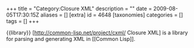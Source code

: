 +++
title = "Category:Closure XML"
description = ""
date = 2009-08-05T17:30:15Z
aliases = []
[extra]
id = 4648
[taxonomies]
categories = []
tags = []
+++

{{library}}
[http://common-lisp.net/project/cxml/ Closure XML] is a library for parsing and generating XML in [[Common Lisp]].
